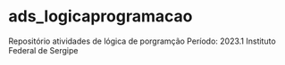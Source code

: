 # ads_logicaprogramacao
Repositório atividades de lógica de porgramção 
Período: 2023.1
Instituto Federal de Sergipe
